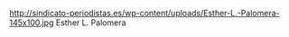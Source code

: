 http://sindicato-periodistas.es/wp-content/uploads/Esther-L.-Palomera-145x100.jpg
Esther L. Palomera
